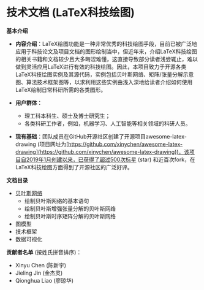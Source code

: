 技术文档 (LaTeX科技绘图)
============

**基本介绍**

- **内容介绍**：LaTeX绘图功能是一种非常优秀的科技绘图手段，目前已被广泛地应用于科技论文及项目文档的图形绘制当中，但近年来，介绍LaTeX科技绘图的相关书籍和文档较少且大多晦涩难懂，这直接导致部分读者浅尝辄止，难以做到灵活应用LaTeX进行有效的科技绘图。因此，本项目致力于开源各类LaTeX科技绘图实例及其源代码，实例包括贝叶斯网络、矩阵/张量分解示意图、算法技术框架图等，以求利用这些实例由浅入深地给读者介绍如何使用LaTeX绘制日常科研所需的各类图形。

- **用户群体**：
  - 理工科本科生、硕士及博士研究生；
  - 各类科研工作者，例如，机器学习、人工智能等相关领域的科研人员。

- **现有基础**：团队成员在GitHub开源社区创建了开源项目awesome-latex-drawing (项目网址为[https://github.com/xinychen/awesome-latex-drawing](https://github.com/xinychen/awesome-latex-drawing))，该项目自2019年1月创建以来，已获得了超过500次标星 (star) 和近百次fork，在LaTeX科技绘图方面得到了开源社区的广泛好评。

**文档目录**

- [贝叶斯网络](https://github.com/xinychen/awesome-latex-drawing/blob/master/tutorial/Bayesian_nets.md)
  - 绘制贝叶斯网络的基本语句
  - 绘制贝叶斯增强张量分解的贝叶斯网络
  - 绘制贝叶斯时序矩阵分解的贝叶斯网络
- 图模型
- 技术框架
- 数据可视化

**贡献者名单** (按姓氏拼音排序)：

- Xinyu Chen (陈新宇)
- Jieling Jin (金杰灵)
- Qionghua Liao (廖琼华)
